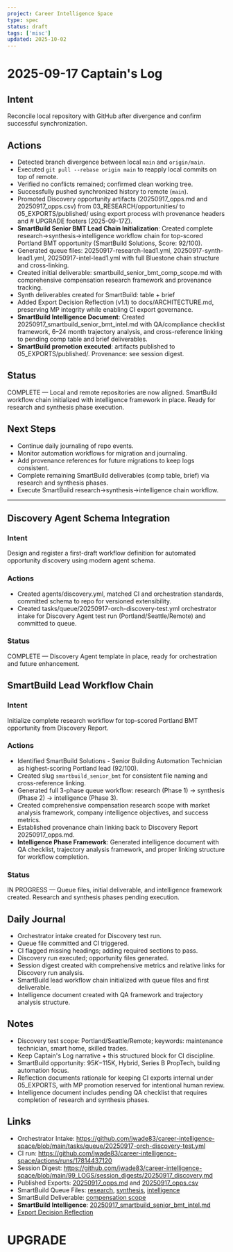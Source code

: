 ```yaml
---
project: Career Intelligence Space
type: spec
status: draft
tags: ['misc']
updated: 2025-10-02
---
```


# 2025-09-17 Captain's Log

## Intent
Reconcile local repository with GitHub after divergence and confirm successful synchronization.

## Actions
- Detected branch divergence between local `main` and `origin/main`.
- Executed `git pull --rebase origin main` to reapply local commits on top of remote.
- Verified no conflicts remained; confirmed clean working tree.
- Successfully pushed synchronized history to remote (`main`).
- Promoted Discovery opportunity artifacts (20250917_opps.md and 20250917_opps.csv) from 03_RESEARCH/opportunities/ to 05_EXPORTS/published/ using export process with provenance headers and # UPGRADE footers (2025-09-17Z).
- **SmartBuild Senior BMT Lead Chain Initialization**: Created complete research→synthesis→intelligence workflow chain for top-scored Portland BMT opportunity (SmartBuild Solutions, Score: 92/100).
- Generated queue files: 20250917-research-lead1.yml, 20250917-synth-lead1.yml, 20250917-intel-lead1.yml with full Bluestone chain structure and cross-linking.
- Created initial deliverable: smartbuild_senior_bmt_comp_scope.md with comprehensive compensation research framework and provenance tracking.
- Synth deliverables created for SmartBuild: table + brief
- Added Export Decision Reflection (v1.1) to docs/ARCHITECTURE.md, preserving MP integrity while enabling CI export governance.
- **SmartBuild Intelligence Document**: Created 20250917_smartbuild_senior_bmt_intel.md with QA/compliance checklist framework, 6–24 month trajectory analysis, and cross-reference linking to pending comp table and brief deliverables.
- **SmartBuild promotion executed**: artifacts published to 05_EXPORTS/published/. Provenance: see session digest.

## Status
COMPLETE — Local and remote repositories are now aligned. SmartBuild workflow chain initialized with intelligence framework in place. Ready for research and synthesis phase execution.

## Next Steps
- Continue daily journaling of repo events.
- Monitor automation workflows for migration and journaling.
- Add provenance references for future migrations to keep logs consistent.
- Complete remaining SmartBuild deliverables (comp table, brief) via research and synthesis phases.
- Execute SmartBuild research→synthesis→intelligence chain workflow.

---

## Discovery Agent Schema Integration

### Intent
Design and register a first-draft workflow definition for automated opportunity discovery using modern agent schema.

### Actions
- Created agents/discovery.yml, matched CI and orchestration standards, committed schema to repo for versioned extensibility.
- Created tasks/queue/20250917-orch-discovery-test.yml orchestrator intake for Discovery Agent test run (Portland/Seattle/Remote) and committed to queue.

### Status
COMPLETE — Discovery Agent template in place, ready for orchestration and future enhancement.

## SmartBuild Lead Workflow Chain

### Intent
Initialize complete research workflow for top-scored Portland BMT opportunity from Discovery Report.

### Actions
- Identified SmartBuild Solutions - Senior Building Automation Technician as highest-scoring Portland lead (92/100).
- Created slug `smartbuild_senior_bmt` for consistent file naming and cross-reference linking.
- Generated full 3-phase queue workflow: research (Phase 1) → synthesis (Phase 2) → intelligence (Phase 3).
- Created comprehensive compensation research scope with market analysis framework, company intelligence objectives, and success metrics.
- Established provenance chain linking back to Discovery Report 20250917_opps.md.
- **Intelligence Phase Framework**: Generated intelligence document with QA checklist, trajectory analysis framework, and proper linking structure for workflow completion.

### Status
IN PROGRESS — Queue files, initial deliverable, and intelligence framework created. Research and synthesis phases pending execution.

## Daily Journal
- Orchestrator intake created for Discovery test run.
- Queue file committed and CI triggered.
- CI flagged missing headings; adding required sections to pass.
- Discovery run executed; opportunity files generated.
- Session digest created with comprehensive metrics and relative links for Discovery run analysis.
- SmartBuild lead workflow chain initialized with queue files and first deliverable.
- Intelligence document created with QA framework and trajectory analysis structure.

## Notes
- Discovery test scope: Portland/Seattle/Remote; keywords: maintenance technician, smart home, skilled trades.
- Keep Captain's Log narrative + this structured block for CI discipline.
- SmartBuild opportunity: $95K-$115K, Hybrid, Series B PropTech, building automation focus.
- Reflection documents rationale for keeping CI exports internal under 05_EXPORTS, with MP promotion reserved for intentional human review.
- Intelligence document includes pending QA checklist that requires completion of research and synthesis phases.

## Links
- Orchestrator Intake: https://github.com/jwade83/career-intelligence-space/blob/main/tasks/queue/20250917-orch-discovery-test.yml
- CI run: https://github.com/jwade83/career-intelligence-space/actions/runs/17814437120
- Session Digest: https://github.com/jwade83/career-intelligence-space/blob/main/99_LOGS/session_digests/20250917_discovery.md
- Published Exports: [20250917_opps.md](/05_EXPORTS/published/20250917_opps.md) and [20250917_opps.csv](/05_EXPORTS/published/20250917_opps.csv)
- SmartBuild Queue Files: [research](/tasks/queue/20250917-research-lead1.yml), [synthesis](/tasks/queue/20250917-synth-lead1.yml), [intelligence](/tasks/queue/20250917-intel-lead1.yml)
- SmartBuild Deliverable: [compensation scope](/03_RESEARCH/leads/smartbuild_senior_bmt_comp_scope.md)
- **SmartBuild Intelligence**: [20250917_smartbuild_senior_bmt_intel.md](/03_RESEARCH/findings/20250917_smartbuild_senior_bmt_intel.md)
- [Export Decision Reflection](../../docs/ARCHITECTURE.md#export-decision-reflection-v11)

# UPGRADE
